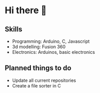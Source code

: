 # Hi there 👋
## Skills
- Programming: Arduino, C, Javascript
- 3d modelling: Fusion 360
- Electronics: Arduinos, basic electronics

## Planned things to do
- Update all current repositories
- Create a file sorter in C


<!--
**KhohZongEu/KhohZongEu** is a ✨ _special_ ✨ repository because its `README.md` (this file) appears on your GitHub profile.

Here are some ideas to get you started:

- 🔭 I’m currently working on ...
- 🌱 I’m currently learning ...
- 👯 I’m looking to collaborate on ...
- 🤔 I’m looking for help with ...
- 💬 Ask me about ...
- 📫 How to reach me: ...
- 😄 Pronouns: ...
- ⚡ Fun fact: ...
-->
